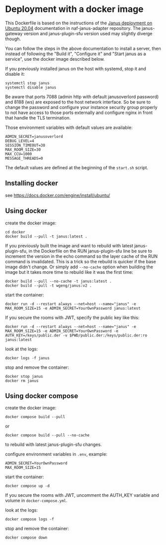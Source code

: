 # Deployment with a docker image

This Dockerfile is based on the instructions of the
[Janus deployment on Ubuntu 20.04](https://github.com/networked-aframe/naf-janus-adapter/blob/master/docs/janus-deployment.md)
documentation in naf-janus-adapter repository. The janus-gateway version and
janus-plugin-sfu version used may slightly diverge though.

You can follow the steps in the above documentation to install a server, then
instead of following the "Build it", "Configure it" and "Start janus as a
service", use the docker image described below.

If you previously installed janus on the host with systemd, stop it and disable it:

```
systemctl stop janus
systemctl disable janus
```

Be aware that ports 7088 (admin http with default janusoverlord password) and 8188 (ws) are exposed to the host network interface.
So be sure to change the password and configure your instance security group properly to not have access to
those ports externally and configure nginx in front that handle the TLS termination.

Those environment variables with default values are available:

```
ADMIN_SECRET=janusoverlord
DEBUG_LEVEL=4
SESSION_TIMEOUT=38
MAX_ROOM_SIZE=30
MAX_CCU=1000
MESSAGE_THREADS=0
```

The default values are defined at the beginning of the `start.sh` script.

## Installing docker

see https://docs.docker.com/engine/install/ubuntu/

## Using docker

create the docker image:

```
cd docker
docker build --pull -t janus:latest .
```

If you previously built the image and want to rebuild with latest janus-plugin-sfu,
in the Dockerfile on the RUN janus-plugin-sfu line be sure to increment the version
in the echo command so the layer cache of the RUN command is invalidated. This
is a trick so the rebuild is quicker if the base image didn't change.
Or simply add `--no-cache` option when building the image but it takes more time to
rebuild like it was the first time:

```
docker build --pull --no-cache -t janus:latest .
docker build --pull -t wgeng/janus:v2 .
```

start the container:

```
docker run -d --restart always --net=host --name="janus" -e MAX_ROOM_SIZE=15 -e ADMIN_SECRET=YourOwnPassword janus:latest
```

If you secure the rooms with JWT, specify the public key like this:

```
docker run -d --restart always --net=host --name="janus" -e MAX_ROOM_SIZE=15 -e ADMIN_SECRET=YourOwnPassword -e AUTH_KEY=/keys/public.der -v $PWD/public.der:/keys/public.der:ro janus:latest
```

look at the logs:

```
docker logs -f janus
```

stop and remove the container:

```
docker stop janus
docker rm janus
```

## Using docker compose

create the docker image:

```
docker compose build --pull
```

or

```
docker compose build --pull --no-cache
```

to rebuild with latest janus-plugin-sfu changes.

configure environment variables in `.env`, example:

```
ADMIN_SECRET=YourOwnPassword
MAX_ROOM_SIZE=15
```

start the container:

```
docker compose up -d
```

If you secure the rooms with JWT, uncomment the AUTH_KEY variable and volume in `docker-compose.yml`.

look at the logs:

```
docker compose logs -f
```

stop and remove the container:

```
docker compose down
```
